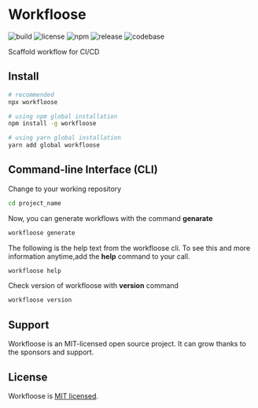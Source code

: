 # Workfloose

![build](https://github.com/iamando/workfloose/workflows/build/badge.svg)
![license](https://img.shields.io/github/license/iamando/workfloose?color=success)
![npm](https://img.shields.io/npm/v/workfloose)
![release](https://img.shields.io/github/release-date/iamando/workfloose)
![codebase](https://github.com/iamando/workfloose/workflows/codebase/badge.svg)

Scaffold workflow for CI/CD

## Install

```bash
# recommended
npx workfloose

# using npm global installation
npm install -g workfloose

# using yarn global installation
yarn add global workfloose
```

## Command-line Interface (CLI)

Change to your working repository

```bash
cd project_name
```

Now, you can generate workflows with the command **genarate**

```bash
workfloose generate
```

The following is the help text from the workfloose cli. To see this and more information anytime,add the **help** command to your call.

```bash
workfloose help
```

Check version of workfloose with **version** command

```bash
workfloose version
```

## Support

Workfloose is an MIT-licensed open source project. It can grow thanks to the sponsors and support.

## License

Workfloose is [MIT licensed](LICENSE).
